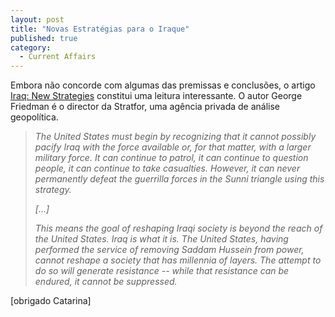 ```yaml
---
layout: post
title: "Novas Estratégias para o Iraque"
published: true
category:
  - Current Affairs
---
```

<p>Embora não concorde com algumas das premissas e conclusões, o artigo <a title="Strategic Forecasting, Inc." href="http://www.stratfor.com/corporate/index.neo?page=basicsample">Iraq: New Strategies</a> constitui uma leitura interessante. O autor George Friedman é o director da Stratfor, uma agência privada de análise geopolítica.</p>
<blockquote><cite><p>
The United States must begin by recognizing that it cannot possibly pacify Iraq with the force available or, for that matter, with a larger military force. It can continue to patrol, it can continue to question people, it can continue to take casualties. However, it can never permanently defeat the guerrilla forces in the Sunni triangle using this strategy.</p><p>[...]</p><p>
This means the goal of reshaping Iraqi society is beyond the reach of the United States. Iraq is what it is. The United States, having performed the service of removing Saddam Hussein from power, cannot reshape a society that has millennia of layers. The attempt to do so will generate resistance -- while that resistance can be endured, it cannot be suppressed.</p></cite></blockquote>
[obrigado Catarina]


